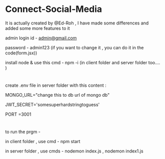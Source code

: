 # Connect-Social-Media
It is actually created by @Ed-Roh , I have made some differences and added some more features to it


admin login id - admin@gmail.com 

password - admin123 (if you want to change it , you can do it in the code(form.jsx))


install node &
use this cmd - npm -i (in client folder and server folder too.... )
#
create  .env file in server folder with this content :

MONGO_URL="change this to db url of mongo db"

JWT_SECRET='somesuperhardstringtoguess'

PORT =3001
#
to run the prgm - 

in client folder , use cmd - npm start

in server folder , use cmds - nodemon index.js , nodemon index1.js
